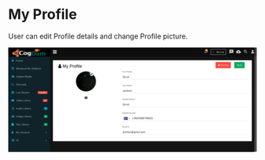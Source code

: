 # My Profile

User can edit Profile details and change Profile picture.

![](../.gitbook/assets/image%20%28124%29.png)


